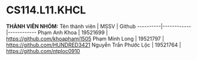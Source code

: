 # CS114.L11.KHCL



**THÀNH VIÊN NHÓM:**
Tên thành viên | MSSV | Github 
   ----------|------------|------------
   Phạm Anh Khoa | 19521699 | https://github.com/khoaphamj1505 
   Phạm Minh Long | 19521797 | https://github.com/HUNDRED3421
   Nguyễn Trần Phước Lộc | 19521764 | https://github.com/ntploc0910 
